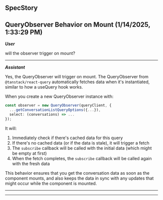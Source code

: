 ## SpecStory

## QueryObserver Behavior on Mount (1/14/2025, 1:33:29 PM)

_**User**_

will the observer trigger on mount?

---

_**Assistant**_

Yes, the QueryObserver will trigger on mount. The QueryObserver from `@tanstack/react-query` automatically fetches data when it's instantiated, similar to how a useQuery hook works.

When you create a new QueryObserver instance with:

```typescript
const observer = new QueryObserver(queryClient, {
  ...getConversationListQueryOptions({...}),
  select: (conversations) => ...
});
```

It will:
1. Immediately check if there's cached data for this query
2. If there's no cached data (or if the data is stale), it will trigger a fetch
3. The `subscribe` callback will be called with the initial data (which might be empty at first)
4. When the fetch completes, the `subscribe` callback will be called again with the fresh data

This behavior ensures that you get the conversation data as soon as the component mounts, and also keeps the data in sync with any updates that might occur while the component is mounted.

---



---

